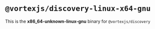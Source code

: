 # `@vortexjs/discovery-linux-x64-gnu`

This is the **x86_64-unknown-linux-gnu** binary for `@vortexjs/discovery`
